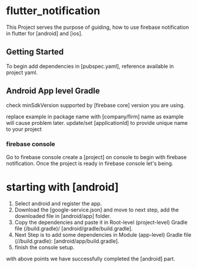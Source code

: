 # flutter_notification

This Project serves the purpose of guiding,
how to use firebase notification in flutter for [android] and [ios].

## Getting Started

To begin add dependencies in [pubspec.yaml],
reference available in project yaml.

## Android App level Gradle

check minSdkVersion supported by [firebase core] version you are using.

replace example in package name with [company/firm] name as example will cause problem later.
update/set [applicationId] to provide unique name to your project

### firebase console ##

Go to firebase console create a [project] on console to begin with firebase notification.
Once the project is ready in firebase console let's being.

# starting with [android] 

1. Select android and register the app.
2. Download the [google-service.json] and move to next step, add the downloaded file in [android/app] folder.
3. Copy the dependencies and paste it in Root-level (project-level) Gradle file (<project>/build.gradle)/ [android/gradle/build.gradle].
4. Next Step is to add some dependencies in Module (app-level) Gradle file (<project>/<app-module>/build.gradle): [android/app/build.gradle].
5. finish the console setup.

with above points we have successfully completed the [android] part.

